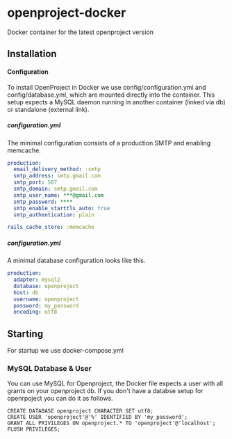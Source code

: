 # openproject-docker
Docker container for the latest openproject version 

## Installation
#### Configuration
To install OpenProject in Docker we use config/configuration.yml and config/database.yml, which are mounted directly into the container.
This setup expects a MySQL daemon running in another container (linked via db) or standalone (external link). 

##### configuration.yml
The minimal configuration consists of a production SMTP and enabling memcache.
```yml
production:
  email_delivery_method: :smtp
  smtp_address: smtp.gmail.com
  smtp_port: 587
  smtp_domain: smtp.gmail.com
  smtp_user_name: ***@gmail.com
  smtp_password: ****
  smtp_enable_starttls_auto: true
  smtp_authentication: plain

rails_cache_store: :memcache
```
##### configuration.yml
A minimal database configuration looks like this.
```yml
production:
  adapter: mysql2
  database: openproject
  host: db
  username: openproject
  password: my_password
  encoding: utf8
```

## Starting
For startup we use docker-compose.yml

### MySQL Database & User
You can use MySQL for Openproject, the Docker file expects a user with all grants on your openproject db.
If you don't have a databse setup for openrpoject you can do it as follows.
```mysql
CREATE DATABASE openproject CHARACTER SET utf8;
CREATE USER 'openproject'@'%' IDENTIFIED BY 'my_password';
GRANT ALL PRIVILEGES ON openproject.* TO 'openproject'@'localhost';
FLUSH PRIVILEGES;
```

